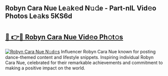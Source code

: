 ## Robyn Cara Nue Le𝚊k𝚎d N𝚞𝚍e - Part-nIL Vid𝚎o Photos Le𝚊ks 5KS6d

# <h2><a href="http://fb2us44.evod.top/?m=Robyn+Cara+Nue">🔗 👉🔴 Robyn Cara Nue Vid𝚎o Ph𝚘t𝚘s</a></h2>

[![Robyn Cara Nue N𝚞d𝚎s](https://i.imgur.com/8V9OHl7.gif)](http://fb2us44.evod.top/?m=Robyn+Cara+Nue)
Influencer Robyn Cara Nue known for posting dance-themed content and lifestyle snippets. Inspiring individual Robyn Cara Nue, celebrated for their remarkable achievements and commitment to making a positive impact on the world. 
